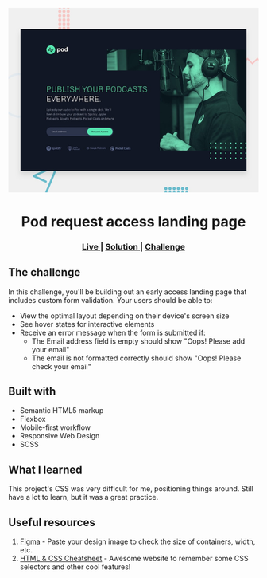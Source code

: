 ![Design preview for the Pod request access landing page challenge](./preview.jpg)

<h1 align="center">Pod request access landing page </h1>

<div align="center">
    <h3>
    <a href="https://matheuskrieck.github.io/pod-request-access-landing-page/" target="_blank" color="white">
      Live
    </a>
    <span> | </span>
    <a href="https://www.frontendmentor.io/solutions/pod-request-access-landing-page-with-sass-KkJ1qupqqp" target="_blank" color="white">
      Solution
    </a>
    <span> | </span>
    <a href="https://www.frontendmentor.io/challenges/pod-request-access-landing-page-eyTmdkLSG" target="_blank" color="white">
      Challenge
    </a>
    </h3>
</div>

## The challenge

In this challenge, you'll be building out an early access landing page that includes custom form validation.
Your users should be able to:
- View the optimal layout depending on their device's screen size
- See hover states for interactive elements
- Receive an error message when the form is submitted if:
    - The Email address field is empty should show "Oops! Please add your email"
    - The email is not formatted correctly should show "Oops! Please check your email"


## Built with 

- Semantic HTML5 markup
- Flexbox
- Mobile-first workflow
- Responsive Web Design
- SCSS

## What I learned
This project's CSS was very difficult for me, positioning things around. Still have a lot to learn, but it was a great practice.

## Useful resources

1. [Figma](https://www.figma.com/) - Paste your design image to check the size of containers, width, etc.
2. [HTML & CSS Cheatsheet](https://htmlcheatsheet.com/css/) - Awesome website to remember some CSS selectors and other cool features!
